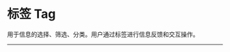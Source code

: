 # 标签 Tag

用于信息的选择、筛选、分类。用户通过标签进行信息反馈和交互操作。

---

<script setup>
import TagBasicUse from "./component/tag-basic-use.md"
import TagClose from "./component/tag-close.md"
import TagEdit from "./component/tag-edit.md"
import TagCheck from "./component/tag-check.md"
import TagColor from "./component/tag-color.md"
import TagSize from "./component/tag-size.md"
import TagLoading from "./component/tag-loading.md"
import TagIcon from "./component/tag-icon.md"
import TagBorder from "./component/tag-border.md"
import TagApi from "./component/tag-api.md"
import TagTip from "./component/tag-tip.md"
</script>

<client-only>
<tag-basic-use />
<tag-close />
<tag-edit />
<tag-check />
<tag-color />
<tag-size />
<tag-loading />
<tag-icon />
<tag-border />
</client-only>
<tag-api />
<tag-tip />
